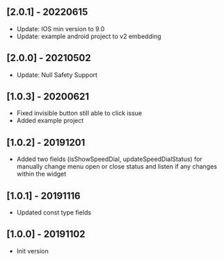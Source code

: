 ## [2.0.1] - 20220615
* Update: IOS min version to 9.0
* Update: example android project to v2 embedding

## [2.0.0] - 20210502
* Update: Null Safety Support

## [1.0.3] - 20200621
* Fixed invisible button still able to click issue
* Added example project

## [1.0.2] - 20191201
* Added two fields (isShowSpeedDial, updateSpeedDialStatus) for manually change menu open or close status and listen if any changes within the widget

## [1.0.1] - 20191116
* Updated const type fields 

## [1.0.0] - 20191102
* Init version


